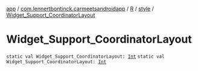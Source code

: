 [app](../../../index.md) / [com.lennertbontinck.carmeetsandroidapp](../../index.md) / [R](../index.md) / [style](index.md) / [Widget_Support_CoordinatorLayout](./-widget_-support_-coordinator-layout.md)

# Widget_Support_CoordinatorLayout

`static val Widget_Support_CoordinatorLayout: `[`Int`](https://kotlinlang.org/api/latest/jvm/stdlib/kotlin/-int/index.html)
`static val Widget_Support_CoordinatorLayout: `[`Int`](https://kotlinlang.org/api/latest/jvm/stdlib/kotlin/-int/index.html)